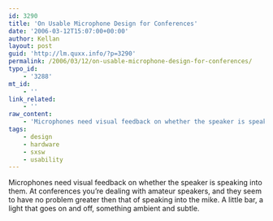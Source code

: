 ```yaml
---
id: 3290
title: 'On Usable Microphone Design for Conferences'
date: '2006-03-12T15:07:00+00:00'
author: Kellan
layout: post
guid: 'http://lm.quxx.info/?p=3290'
permalink: /2006/03/12/on-usable-microphone-design-for-conferences/
typo_id:
    - '3288'
mt_id:
    - ''
link_related:
    - ''
raw_content:
    - 'Microphones need visual feedback on whether the speaker is speaking into them.  At conferences you\''re dealing with amateur speakers, and they seem to have no problem greater then that of speaking into the mike.  A little bar, a light that goes on and off, something ambient and subtle.'
tags:
    - design
    - hardware
    - sxsw
    - usability
---
```


Microphones need visual feedback on whether the speaker is speaking into them. At conferences you’re dealing with amateur speakers, and they seem to have no problem greater then that of speaking into the mike. A little bar, a light that goes on and off, something ambient and subtle.